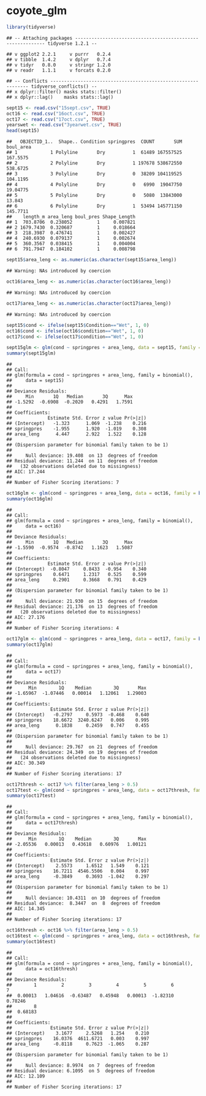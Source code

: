 coyote\_glm
================

``` r
library(tidyverse)
```

    ## -- Attaching packages ----------------------------------------------------------- tidyverse 1.2.1 --

    ## v ggplot2 2.2.1     v purrr   0.2.4
    ## v tibble  1.4.2     v dplyr   0.7.4
    ## v tidyr   0.8.0     v stringr 1.2.0
    ## v readr   1.1.1     v forcats 0.2.0

    ## -- Conflicts -------------------------------------------------------------- tidyverse_conflicts() --
    ## x dplyr::filter() masks stats::filter()
    ## x dplyr::lag()    masks stats::lag()

``` r
sept15 <- read.csv("15sept.csv", TRUE)
oct16 <- read.csv("16oct.csv", TRUE)
oct17 <- read.csv("17oct.csv", TRUE)
yearswet <- read.csv("3yearwet.csv", TRUE)
head(sept15)
```

    ##   OBJECTID_1..  Shape.. Condition springpres  COUNT       SUM boul_area
    ## 1            1 Polyline       Dry          1  61489 167557525  167.5575
    ## 2            2 Polyline       Dry          1 197678 538672550  538.6725
    ## 3            3 Polyline       Dry          0  38209 104119525  104.1195
    ## 4            4 Polyline       Dry          0   6990  19047750  19.04775
    ## 5            5 Polyline       Dry          0   5080  13843000    13.843
    ## 6            6 Polyline       Dry          1  53494 145771150  145.7711
    ##    length_m area_leng boul_pres Shape_Length
    ## 1  703.8706  0.238052         1     0.007821
    ## 2 1679.7430  0.320687         1     0.018664
    ## 3  218.3987  0.476741         1     0.002427
    ## 4  240.6930  0.079137         1     0.002674
    ## 5  360.3567  0.038415         1     0.004004
    ## 6  791.7947  0.184102         1     0.008798

``` r
sept15$area_leng <- as.numeric(as.character(sept15$area_leng))
```

    ## Warning: NAs introduced by coercion

``` r
oct16$area_leng <- as.numeric(as.character(oct16$area_leng))
```

    ## Warning: NAs introduced by coercion

``` r
oct17$area_leng <- as.numeric(as.character(oct17$area_leng))
```

    ## Warning: NAs introduced by coercion

``` r
sept15$cond <- ifelse(sept15$Condition=="Wet", 1, 0)
oct16$cond <- ifelse(oct16$condition=="Wet", 1, 0)
oct17$cond <- ifelse(oct17$condition=="Wet", 1, 0)
```

``` r
sept15glm <- glm(cond ~ springpres + area_leng, data = sept15, family = binomial())
summary(sept15glm)
```

    ## 
    ## Call:
    ## glm(formula = cond ~ springpres + area_leng, family = binomial(), 
    ##     data = sept15)
    ## 
    ## Deviance Residuals: 
    ##     Min       1Q   Median       3Q      Max  
    ## -1.5292  -0.6908  -0.2020   0.4291   1.7591  
    ## 
    ## Coefficients:
    ##             Estimate Std. Error z value Pr(>|z|)
    ## (Intercept)   -1.323      1.069  -1.238    0.216
    ## springpres    -1.955      1.920  -1.019    0.308
    ## area_leng      4.447      2.922   1.522    0.128
    ## 
    ## (Dispersion parameter for binomial family taken to be 1)
    ## 
    ##     Null deviance: 19.408  on 13  degrees of freedom
    ## Residual deviance: 11.244  on 11  degrees of freedom
    ##   (32 observations deleted due to missingness)
    ## AIC: 17.244
    ## 
    ## Number of Fisher Scoring iterations: 7

``` r
oct16glm <- glm(cond ~ springpres + area_leng, data = oct16, family = binomial())
summary(oct16glm)
```

    ## 
    ## Call:
    ## glm(formula = cond ~ springpres + area_leng, family = binomial(), 
    ##     data = oct16)
    ## 
    ## Deviance Residuals: 
    ##     Min       1Q   Median       3Q      Max  
    ## -1.5590  -0.9574  -0.8742   1.1623   1.5087  
    ## 
    ## Coefficients:
    ##             Estimate Std. Error z value Pr(>|z|)
    ## (Intercept)  -0.8047     0.8433  -0.954    0.340
    ## springpres    0.6471     1.2317   0.525    0.599
    ## area_leng     0.2901     0.3668   0.791    0.429
    ## 
    ## (Dispersion parameter for binomial family taken to be 1)
    ## 
    ##     Null deviance: 21.930  on 15  degrees of freedom
    ## Residual deviance: 21.176  on 13  degrees of freedom
    ##   (20 observations deleted due to missingness)
    ## AIC: 27.176
    ## 
    ## Number of Fisher Scoring iterations: 4

``` r
oct17glm <- glm(cond ~ springpres + area_leng, data = oct17, family = binomial())
summary(oct17glm)
```

    ## 
    ## Call:
    ## glm(formula = cond ~ springpres + area_leng, family = binomial(), 
    ##     data = oct17)
    ## 
    ## Deviance Residuals: 
    ##      Min        1Q    Median        3Q       Max  
    ## -1.65967  -1.07446   0.00014   1.12061   1.29003  
    ## 
    ## Coefficients:
    ##              Estimate Std. Error z value Pr(>|z|)
    ## (Intercept)   -0.2797     0.5973  -0.468    0.640
    ## springpres    18.6672  3240.6247   0.006    0.995
    ## area_leng      0.1838     0.2459   0.747    0.455
    ## 
    ## (Dispersion parameter for binomial family taken to be 1)
    ## 
    ##     Null deviance: 29.767  on 21  degrees of freedom
    ## Residual deviance: 24.349  on 19  degrees of freedom
    ##   (24 observations deleted due to missingness)
    ## AIC: 30.349
    ## 
    ## Number of Fisher Scoring iterations: 17

``` r
oct17thresh <- oct17 %>% filter(area_leng > 0.5)
oct17test <- glm(cond ~ springpres + area_leng, data = oct17thresh, family = binomial())
summary(oct17test)
```

    ## 
    ## Call:
    ## glm(formula = cond ~ springpres + area_leng, family = binomial(), 
    ##     data = oct17thresh)
    ## 
    ## Deviance Residuals: 
    ##      Min        1Q    Median        3Q       Max  
    ## -2.05536   0.00013   0.43618   0.60976   1.00121  
    ## 
    ## Coefficients:
    ##              Estimate Std. Error z value Pr(>|z|)
    ## (Intercept)    2.5573     1.6512   1.549    0.121
    ## springpres    16.7211  4546.5506   0.004    0.997
    ## area_leng     -0.3849     0.3693  -1.042    0.297
    ## 
    ## (Dispersion parameter for binomial family taken to be 1)
    ## 
    ##     Null deviance: 10.4311  on 10  degrees of freedom
    ## Residual deviance:  8.3447  on  8  degrees of freedom
    ## AIC: 14.345
    ## 
    ## Number of Fisher Scoring iterations: 17

``` r
oct16thresh <- oct16 %>% filter(area_leng > 0.5)
oct16test <- glm(cond ~ springpres + area_leng, data = oct16thresh, family = binomial())
summary(oct16test)
```

    ## 
    ## Call:
    ## glm(formula = cond ~ springpres + area_leng, family = binomial(), 
    ##     data = oct16thresh)
    ## 
    ## Deviance Residuals: 
    ##        1         2         3         4         5         6         7  
    ##  0.00013   1.04616  -0.63487   0.45948   0.00013  -1.82310   0.78246  
    ##        8  
    ##  0.68183  
    ## 
    ## Coefficients:
    ##              Estimate Std. Error z value Pr(>|z|)
    ## (Intercept)    3.1677     2.5268   1.254    0.210
    ## springpres    16.0376  4611.6721   0.003    0.997
    ## area_leng     -0.8118     0.7623  -1.065    0.287
    ## 
    ## (Dispersion parameter for binomial family taken to be 1)
    ## 
    ##     Null deviance: 8.9974  on 7  degrees of freedom
    ## Residual deviance: 6.1095  on 5  degrees of freedom
    ## AIC: 12.109
    ## 
    ## Number of Fisher Scoring iterations: 17
